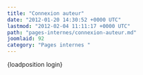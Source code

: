 ```yaml
---
title: "Connexion auteur"
date: "2012-01-20 14:30:52 +0000 UTC"
lastmod: "2012-02-04 11:11:17 +0000 UTC"
path: "pages-internes/connexion-auteur.md"
joomlaid: 92
category: "Pages internes "
---
```

{loadposition login}
